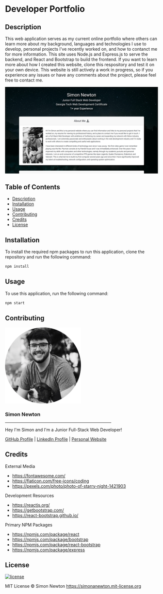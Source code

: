 # Developer Portfolio

## Description

This web application serves as my current online portfolio where others can learn more about my background, languages and technologies I use to develop, personal projects I've recently worked on, and how to contanct me for more information. This site uses Node.js and Express.js to serve the backend, and React and Bootstrap to build the frontend. If you want to learn more about how I created this website, clone this respository and test it on your own device. This website is still actively a work in progress, so if you experience any issues or have any comments about the project, please feel free to contact me.

<div align="center">
<img src="./assets/site-preview.png" alt="Website Preview" />
</div>

## Table of Contents

* [Description](#description)
* [Installation](#installation)
* [Usage](#usage)
* [Contributing](#contributing)
* [Credits](#credits)
* [License](#license)

## Installation

To install the required npm packages to run this application, clone the repository and run the following command:
```sh
npm install
```

## Usage

To use this application, run the following command:
```sh
npm start
```

## Contributing

<div>
    <img src="./assets/profile-picture-circle.png" alt="Simon Newton Profile Picture" width=250 />
    <h3><b>Simon Newton</b></h3>
    <hr align=left width=350 />
    <p>Hey I'm Simon and I'm a Junior Full-Stack Web Developer!</p>
    <a href="https://github.com/simonanewton" target="_blank">GitHub Profile</a> | <a href="https://www.linkedin.com/in/simon-newton-2a7440129/" target="_blank">LinkedIn Profile</a> | <a href="https://simonanewton.herokuapp.com/" target="_blank">Personal Website</a>
</div>

## Credits

External Media
* https://fontawesome.com/
* https://flaticon.com/free-icons/coding
* https://pexels.com/photo/photo-of-starry-night-1421903

Development Resources
* https://reactjs.org/
* https://getbootstrap.com/
* https://react-bootstrap.github.io/

Primary NPM Packages
* https://npmjs.com/package/react
* https://npmjs.com/package/bootstrap
* https://npmjs.com/package/react-bootstrap
* https://npmjs.com/package/express

## License

[![license](https://img.shields.io/badge/license-MIT-blue)](https://simonanewton.mit-license.org)

MIT License &copy; Simon Newton <https://simonanewton.mit-license.org>
